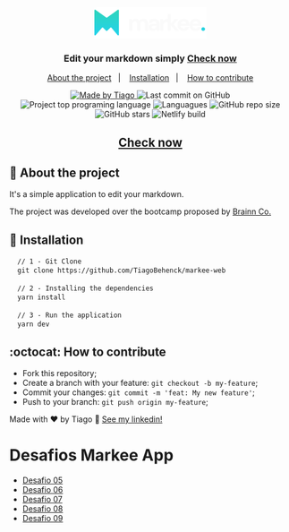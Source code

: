 

<div align="center">
  <img src="./src/ui/assets/fullLogo.svg" width="200" alt="Logo do Markee"/>
</div>

<h3 align="center">
  Edit your markdown simply
  <a href="https://markee-tbs.netlify.app">Check now</a>
</h3>


<p align="center">
  <a href="#pencil-about-the-project">About the project</a>&nbsp;&nbsp;&nbsp;|&nbsp;&nbsp;&nbsp;
  <a href="#wrench-installation">Installation</a>&nbsp;&nbsp;&nbsp;|&nbsp;&nbsp;&nbsp;
  <a href="#octocat-how-to-contribute">How to contribute</a>
</p>

<p align="center">

  <a href="https://github.com/tiagobehenck">
    <img alt="Made by Tiago" src="https://img.shields.io/badge/made%20by-Tiago Behenck-1FC8E1">
  </a>

  <img alt="Last commit on GitHub" src="https://img.shields.io/github/last-commit/TiagoBehenck/markee-web?color=1FC8E1">
 
  <img alt="Project top programing language" src="https://img.shields.io/github/languages/top/TiagoBehenck/markee-web?color=1FC8E1">

  <img alt="Languagues" src="https://img.shields.io/github/languages/count/TiagoBehenck/markee-web?color=1FC8E1">

  <img alt="GitHub repo size" src="https://img.shields.io/github/repo-size/TiagoBehenck/markee-web?color=1FC8E1">

  <img alt="GitHub stars" src="https://img.shields.io/github/stars/TiagoBehenck/markee-web?color=1FC8E1" />

  <img alt="Netlify build" src="https://api.netlify.com/api/v1/badges/810e0fa2-f67d-45fa-a2f9-71e6ee5fea20/deploy-status" />

</p>

<h2 align="center">
  <a href="https://markee-tbs.netlify.app">Check now</a>
</h2>

## :pencil: About the project

It's a simple application to edit your markdown.

The project was developed over the bootcamp proposed by <a href="https://brainn.co/">Brainn Co.</a> 

## :wrench: Installation

```
  // 1 - Git Clone
  git clone https://github.com/TiagoBehenck/markee-web

  // 2 - Installing the dependencies
  yarn install

  // 3 - Run the application
  yarn dev

```

## :octocat: How to contribute

- Fork this repository;
- Create a branch with your feature: `git checkout -b my-feature`;
- Commit your changes: `git commit -m 'feat: My new feature'`;
- Push to your branch: `git push origin my-feature`;

Made with ♥ by Tiago :wave: [See my linkedin!](https://www.linkedin.com/in/tiago-behenck-dos-santos/)

# Desafios Markee App

- [Desafio 05](https://github.com/TiagoBehenck/markee-web/pull/1)
- [Desafio 06](https://github.com/TiagoBehenck/markee-web/pull/2)
- [Desafio 07](https://github.com/TiagoBehenck/markee-web/pull/3)
- [Desafio 08](https://github.com/TiagoBehenck/markee-web/pull/4)
- [Desafio 09](https://github.com/TiagoBehenck/markee-web/pull/5)
